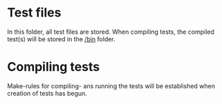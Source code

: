 # Test files
In this folder, all test files are stored. When compiling tests, the compiled
test(s) will be stored in the [/bin](../bin) folder.

# Compiling tests
Make-rules for compiling- ans running the tests will be established when
creation of tests has begun.